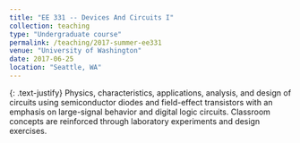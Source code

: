 ```yaml
---
title: "EE 331 -- Devices And Circuits I"
collection: teaching
type: "Undergraduate course"
permalink: /teaching/2017-summer-ee331
venue: "University of Washington"
date: 2017-06-25
location: "Seattle, WA"
---
```

{: .text-justify}
Physics, characteristics, applications, analysis, and design of circuits using semiconductor diodes and field-effect transistors with an emphasis on large-signal behavior and digital logic circuits. Classroom concepts are reinforced through laboratory experiments and design exercises.
